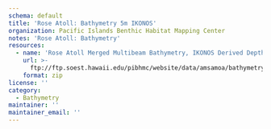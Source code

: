 ```yaml
---
schema: default
title: 'Rose Atoll: Bathymetry 5m IKONOS'
organization: Pacific Islands Benthic Habitat Mapping Center
notes: 'Rose Atoll: Bathymetry'
resources:
  - name: 'Rose Atoll Merged Multibeam Bathymetry, IKONOS Derived Depths'
    url: >-
      ftp://ftp.soest.hawaii.edu/pibhmc/website/data/amsamoa/bathymetry/Rose_IKONOS.zip
    format: zip
license: ''
category:
  - Bathymetry
maintainer: ''
maintainer_email: ''
---
```

